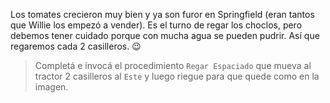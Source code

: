 <gs-attire
  attire-url="https://raw.githubusercontent.com/MumukiProject/mumuki-guia-gobstones-practica-procedimientos-kids/master/assets/attires/config.json">
</gs-attire>
<gs-toolbox
  toolbox-url="https://raw.githubusercontent.com/MumukiProject/mumuki-guia-gobstones-practica-procedimientos-kids/master/assets/toolbox.xml">
</gs-toolbox>

Los tomates crecieron muy bien y ya son furor en Springfield (eran tantos que Willie los empezó a vender). Es el turno de regar los choclos, pero debemos tener cuidado porque con mucha agua se pueden pudrir. Así que regaremos cada 2 casilleros. :wink:

> Completá e invocá el procedimiento `Regar Espaciado` que mueva al tractor 2 casilleros al  `Este` y luego riegue para que quede como en la imagen.
